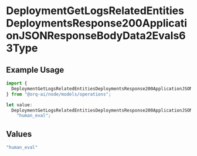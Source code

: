 # DeploymentGetLogsRelatedEntitiesDeploymentsResponse200ApplicationJSONResponseBodyData2Evals63Type

## Example Usage

```typescript
import {
  DeploymentGetLogsRelatedEntitiesDeploymentsResponse200ApplicationJSONResponseBodyData2Evals63Type,
} from "@orq-ai/node/models/operations";

let value:
  DeploymentGetLogsRelatedEntitiesDeploymentsResponse200ApplicationJSONResponseBodyData2Evals63Type =
    "human_eval";
```

## Values

```typescript
"human_eval"
```